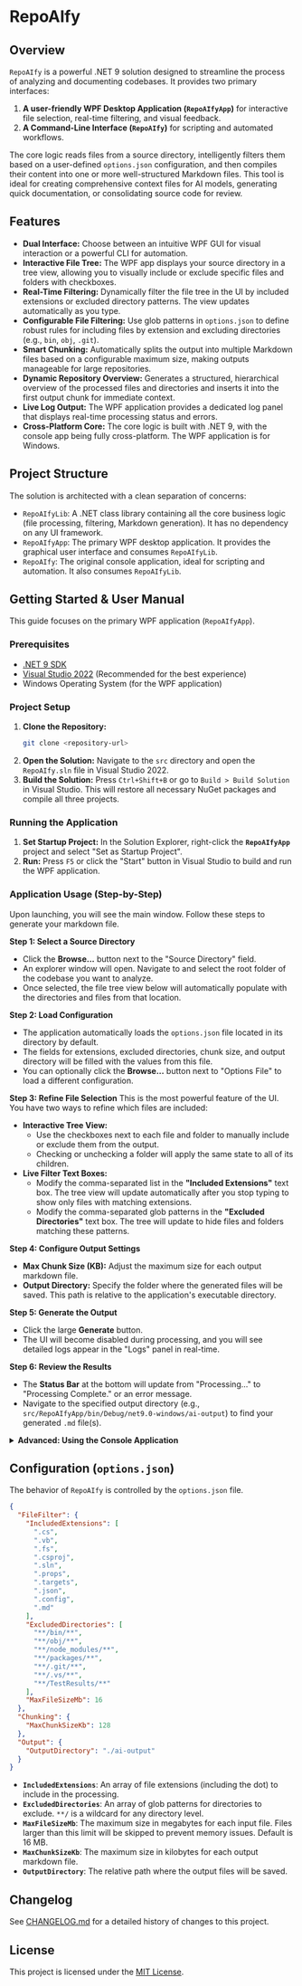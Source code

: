 # RepoAIfy

## Overview

`RepoAIfy` is a powerful .NET 9 solution designed to streamline the process of analyzing and documenting codebases. It provides two primary interfaces:

1.  **A user-friendly WPF Desktop Application (`RepoAIfyApp`)** for interactive file selection, real-time filtering, and visual feedback.
2.  **A Command-Line Interface (`RepoAIfy`)** for scripting and automated workflows.

The core logic reads files from a source directory, intelligently filters them based on a user-defined `options.json` configuration, and then compiles their content into one or more well-structured Markdown files. This tool is ideal for creating comprehensive context files for AI models, generating quick documentation, or consolidating source code for review.

## Features

*   **Dual Interface:** Choose between an intuitive WPF GUI for visual interaction or a powerful CLI for automation.
*   **Interactive File Tree:** The WPF app displays your source directory in a tree view, allowing you to visually include or exclude specific files and folders with checkboxes.
*   **Real-Time Filtering:** Dynamically filter the file tree in the UI by included extensions or excluded directory patterns. The view updates automatically as you type.
*   **Configurable File Filtering:** Use glob patterns in `options.json` to define robust rules for including files by extension and excluding directories (e.g., `bin`, `obj`, `.git`).
*   **Smart Chunking:** Automatically splits the output into multiple Markdown files based on a configurable maximum size, making outputs manageable for large repositories.
*   **Dynamic Repository Overview:** Generates a structured, hierarchical overview of the processed files and directories and inserts it into the first output chunk for immediate context.
*   **Live Log Output:** The WPF application provides a dedicated log panel that displays real-time processing status and errors.
*   **Cross-Platform Core:** The core logic is built with .NET 9, with the console app being fully cross-platform. The WPF application is for Windows.

## Project Structure

The solution is architected with a clean separation of concerns:

*   `RepoAIfyLib`: A .NET class library containing all the core business logic (file processing, filtering, Markdown generation). It has no dependency on any UI framework.
*   `RepoAIfyApp`: The primary WPF desktop application. It provides the graphical user interface and consumes `RepoAIfyLib`.
*   `RepoAIfy`: The original console application, ideal for scripting and automation. It also consumes `RepoAIfyLib`.

## Getting Started & User Manual

This guide focuses on the primary WPF application (`RepoAIfyApp`).

### Prerequisites

*   [.NET 9 SDK](https://dotnet.microsoft.com/download/dotnet/9.0)
*   [Visual Studio 2022](https://visualstudio.microsoft.com/vs/) (Recommended for the best experience)
*   Windows Operating System (for the WPF application)

### Project Setup

1.  **Clone the Repository:**
    ```bash
    git clone <repository-url>
    ```
2.  **Open the Solution:**
    Navigate to the `src` directory and open the `RepoAIfy.sln` file in Visual Studio 2022.
3.  **Build the Solution:**
    Press `Ctrl+Shift+B` or go to `Build > Build Solution` in Visual Studio. This will restore all necessary NuGet packages and compile all three projects.

### Running the Application

1.  **Set Startup Project:** In the Solution Explorer, right-click the **`RepoAIfyApp`** project and select "Set as Startup Project".
2.  **Run:** Press `F5` or click the "Start" button in Visual Studio to build and run the WPF application.

### Application Usage (Step-by-Step)

Upon launching, you will see the main window. Follow these steps to generate your markdown file.

**Step 1: Select a Source Directory**
*   Click the **Browse...** button next to the "Source Directory" field.
*   An explorer window will open. Navigate to and select the root folder of the codebase you want to analyze.
*   Once selected, the file tree view below will automatically populate with the directories and files from that location.

**Step 2: Load Configuration**
*   The application automatically loads the `options.json` file located in its directory by default.
*   The fields for extensions, excluded directories, chunk size, and output directory will be filled with the values from this file.
*   You can optionally click the **Browse...** button next to "Options File" to load a different configuration.

**Step 3: Refine File Selection**
This is the most powerful feature of the UI. You have two ways to refine which files are included:
*   **Interactive Tree View:**
    *   Use the checkboxes next to each file and folder to manually include or exclude them from the output.
    *   Checking or unchecking a folder will apply the same state to all of its children.
*   **Live Filter Text Boxes:**
    *   Modify the comma-separated list in the **"Included Extensions"** text box. The tree view will update automatically after you stop typing to show only files with matching extensions.
    *   Modify the comma-separated glob patterns in the **"Excluded Directories"** text box. The tree will update to hide files and folders matching these patterns.

**Step 4: Configure Output Settings**
*   **Max Chunk Size (KB):** Adjust the maximum size for each output markdown file.
*   **Output Directory:** Specify the folder where the generated files will be saved. This path is relative to the application's executable directory.

**Step 5: Generate the Output**
*   Click the large **Generate** button.
*   The UI will become disabled during processing, and you will see detailed logs appear in the "Logs" panel in real-time.

**Step 6: Review the Results**
*   The **Status Bar** at the bottom will update from "Processing..." to "Processing Complete." or an error message.
*   Navigate to the specified output directory (e.g., `src/RepoAIfyApp/bin/Debug/net9.0-windows/ai-output`) to find your generated `.md` file(s).

<details>
<summary><b>Advanced: Using the Console Application</b></summary>

For automation and scripting, you can use the `RepoAIfy` console application.

#### Build the Console App
From the solution's `src` directory, run:
```bash
dotnet build RepoAIfy
```
This places the executable in `RepoAIfy/bin/Debug/net9.0/`.

#### Run the Console App
To run the application, use the `dotnet run` command from the `src` directory. You must provide the path to your source directory and the `options.json` file.

```bash
dotnet run --project RepoAIfy -- --source "./YourSourceDirectory" --options "./options.json"
```

**Replace:**
*   `"./YourSourceDirectory"` with the relative path to the directory you want to process.
*   `"./options.json"` with the relative path to your configuration file.

The output files will be created in the `ai-output` directory (or as configured in your options file).

</details>

## Configuration (`options.json`)

The behavior of `RepoAIfy` is controlled by the `options.json` file.

```json
{
  "FileFilter": {
    "IncludedExtensions": [
      ".cs",
      ".vb",
      ".fs",
      ".csproj",
      ".sln",
      ".props",
      ".targets",
      ".json",
      ".config",
      ".md"
    ],
    "ExcludedDirectories": [
      "**/bin/**",
      "**/obj/**",
      "**/node_modules/**",
      "**/packages/**",
      "**/.git/**",
      "**/.vs/**",
      "**/TestResults/**"
    ],
    "MaxFileSizeMb": 16
  },
  "Chunking": {
    "MaxChunkSizeKb": 128
  },
  "Output": {
    "OutputDirectory": "./ai-output"
  }
}
```

*   **`IncludedExtensions`**: An array of file extensions (including the dot) to include in the processing.
*   **`ExcludedDirectories`**: An array of glob patterns for directories to exclude. `**/` is a wildcard for any directory level.
*   **`MaxFileSizeMb`**: The maximum size in megabytes for each input file. Files larger than this limit will be skipped to prevent memory issues. Default is 16 MB.
*   **`MaxChunkSizeKb`**: The maximum size in kilobytes for each output markdown file.
*   **`OutputDirectory`**: The relative path where the output files will be saved.

## Changelog

See [CHANGELOG.md](CHANGELOG.md) for a detailed history of changes to this project.

## License

This project is licensed under the [MIT License](LICENSE).